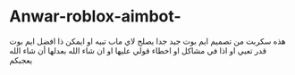 # Anwar-roblox-aimbot-
هذه سكربت من تصميم ايم بوت جيد جدا يصلح لاي ماب تبيه او ايمكن ذا افضل ايم بوت قدر تعبي  او اذا في مشاكل او اخطاء قولي عليها او ان شاء الله بعدلها أن شاء الله يعجبكم 
